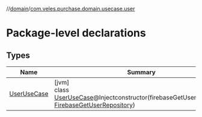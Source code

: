 //[domain](../../index.md)/[com.veles.purchase.domain.usecase.user](index.md)

# Package-level declarations

## Types

| Name | Summary |
|---|---|
| [UserUseCase](-user-use-case/index.md) | [jvm]<br>class [UserUseCase](-user-use-case/index.md)@Injectconstructor(firebaseGetUserRepository: [FirebaseGetUserRepository](../com.veles.purchase.domain.repository.user/-firebase-get-user-repository/index.md)) |
